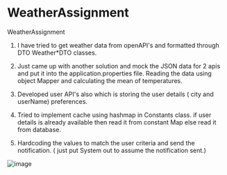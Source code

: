 # WeatherAssignment
WeatherAssignment

1) I have tried to get weather data from openAPI's and formatted through DTO Weather*DTO classes.

2) Just came up with another solution and mock the JSON data for 2 apis and put it into the application.properties file.
Reading the data using object Mapper and calculating the mean of temperatures.

3) Developed user API's also which is storing the user details ( city and userName) preferences.

4) Tried to implement cache using hashmap in Constants class.  if user details is already available then read it from constant Map else read it from database.

5) Hardcoding the values to match the user criteria and send the notification. ( just put System out to assume the notification sent.)




![image](https://user-images.githubusercontent.com/20368002/203585009-232dab02-e55b-4568-85fb-ef24878fab4f.png)



